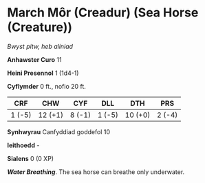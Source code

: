 # March Môr (Creadur) (Sea Horse (Creature))

*Bwyst pitw, heb aliniad*

**Anhawster Curo** 11

**Heini Presennol** 1 (1d4-1)

**Cyflymder** 0 ft., nofio 20 ft.

| CRF    | CHW     | CYF    | DLL    | DTH     | PRS    |
|--------|---------|--------|--------|---------|--------|
| 1 (-5) | 12 (+1) | 8 (-1) | 1 (-5) | 10 (+0) | 2 (-4) |

**Synhwyrau** Canfyddiad goddefol 10

**Ieithoedd** -

**Sialens** 0 (0 XP)

***Water Breathing***. The sea horse can breathe only underwater.